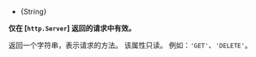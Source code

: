 <!-- YAML
added: v0.1.1
-->

* {String}

**仅在 [`http.Server`] 返回的请求中有效。**

返回一个字符串，表示请求的方法。
该属性只读。
例如：`'GET'`、`'DELETE'`。

